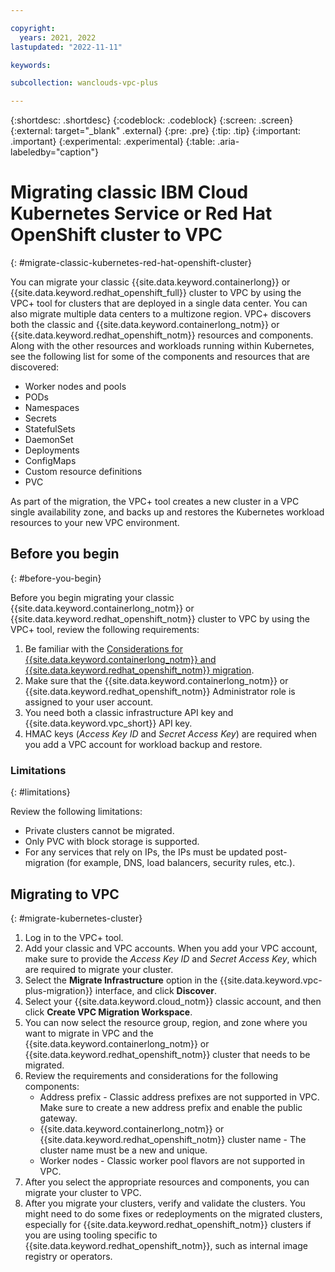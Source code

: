 ```yaml
---

copyright:
  years: 2021, 2022
lastupdated: "2022-11-11"

keywords:

subcollection: wanclouds-vpc-plus

---
```


{:shortdesc: .shortdesc}
{:codeblock: .codeblock}
{:screen: .screen}
{:external: target="_blank" .external}
{:pre: .pre}
{:tip: .tip}
{:important: .important}
{:experimental: .experimental}
{:table: .aria-labeledby="caption"}

# Migrating classic IBM Cloud Kubernetes Service or Red Hat OpenShift cluster to VPC
{: #migrate-classic-kubernetes-red-hat-openshift-cluster}

You can migrate your classic {{site.data.keyword.containerlong}} or {{site.data.keyword.redhat_openshift_full}} cluster to VPC by using the VPC+ tool for clusters that are deployed in a single data center. You can also migrate multiple data centers to a multizone region. VPC+ discovers both the classic and {{site.data.keyword.containerlong_notm}} or {{site.data.keyword.redhat_openshift_notm}} resources and components. Along with the other resources and workloads running within Kubernetes, see the following list for some of the components and resources that are discovered:

* Worker nodes and pools
* PODs
* Namespaces
* Secrets
* StatefulSets
* DaemonSet
* Deployments
* ConfigMaps
* Custom resource definitions
* PVC

As part of the migration, the VPC+ tool creates a new cluster in a VPC single availability zone, and backs up and restores the Kubernetes workload resources to your new VPC environment.

## Before you begin
{: #before-you-begin}

Before you begin migrating your classic {{site.data.keyword.containerlong_notm}} or {{site.data.keyword.redhat_openshift_notm}} cluster to VPC by using the VPC+ tool, review the following requirements:

1. Be familiar with the [Considerations for {{site.data.keyword.containerlong_notm}} and {{site.data.keyword.redhat_openshift_notm}} migration](/docs/wanclouds-vpc-plus?topic=wanclouds-vpc-plus-migration-considerations#kubernetes-migration).
2. Make sure that the {{site.data.keyword.containerlong_notm}} or {{site.data.keyword.redhat_openshift_notm}} Administrator role is assigned to your user account. 
3. You need both a classic infrastructure API key and {{site.data.keyword.vpc_short}} API key. 
4. HMAC keys (_Access Key ID_ and _Secret Access Key_) are required when you add a VPC account for workload backup and restore. 

### Limitations
{: #limitations}

Review the following limitations:

* Private clusters cannot be migrated.
* Only PVC with block storage is supported.
* For any services that rely on IPs, the IPs must be updated post-migration (for example, DNS, load balancers, security rules, etc.).

## Migrating to VPC
{: #migrate-kubernetes-cluster}

1. Log in to the VPC+ tool.
2. Add your classic and VPC accounts. When you add your VPC account, make sure to provide the _Access Key ID_ and _Secret Access Key_, which are required to migrate your cluster. 
3. Select the **Migrate Infrastructure** option in the {{site.data.keyword.vpc-plus-migration}} interface, and click **Discover**. 
4. Select your {{site.data.keyword.cloud_notm}} classic account, and then click **Create VPC Migration Workspace**.
5. You can now select the resource group, region, and zone where you want to migrate in VPC and the {{site.data.keyword.containerlong_notm}} or {{site.data.keyword.redhat_openshift_notm}} cluster that needs to be migrated. 
6. Review the requirements and considerations for the following components:
    * Address prefix - Classic address prefixes are not supported in VPC. Make sure to create a new address prefix and enable the public gateway.
    * {{site.data.keyword.containerlong_notm}} or {{site.data.keyword.redhat_openshift_notm}} cluster name - The cluster name must be a new and unique.
    * Worker nodes - Classic worker pool flavors are not supported in VPC. 
7. After you select the appropriate resources and components, you can migrate your cluster to VPC. 
8. After you migrate your clusters, verify and validate the clusters. You might need to do some fixes or redeployments on the migrated clusters, especially for {{site.data.keyword.redhat_openshift_notm}} clusters if you are using tooling specific to {{site.data.keyword.redhat_openshift_notm}}, such as internal image registry or operators.


